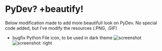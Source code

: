# PyDev? +beautify!
Below modification made to add more beautifull look on PyDev.
No special code added, but I've modify the resources (.PNG, .GIF)

* bugfix Python File icon, to be used in dark theme
![screenshot](https://raw.github.com/x2nie/Pydev/development/extra/python_file_icon_bug.png)
![screenshot: right](https://raw.github.com/x2nie/Pydev/development/extra/python_file_icon_bugfixed.png)

